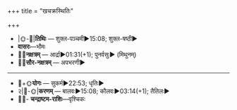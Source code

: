 +++
title = "खचक्रस्थितिः"

+++
- |🌞-🌛|**तिथिः** — शुक्ल-पञ्चमी►15:08; शुक्ल-षष्ठी►  
- **वासरः**—भौमः  
- 🌌🌛**नक्षत्रम्** — आर्द्रा►01:31(+1); पुनर्वसुः► (मिथुनम्)  
- 🌌🌞**सौर-नक्षत्रम्** — अपभरणी►  
___________________
- 🌛+🌞**योगः** — सुकर्म►22:53; धृतिः►  
- २|🌛-🌞|**करणम्** — बालवः►15:08; कौलवः►03:14(+1); तैतिलः►  
- 🌌🌛- **चन्द्राष्टम-राशिः**—वृश्चिकः  

